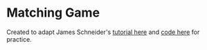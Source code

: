 # Matching Game
Created to adapt James Schneider's [tutorial here](https://www.youtube.com/watch?v=twq9WHgUhQc&ab_channel=JamesSchneider) and [code here](https://bitbucket.org/james-schneider/drag-and-drop-api-matching-game/src/main/) for practice.
